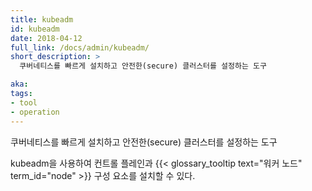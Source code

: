 ```yaml
---
title: kubeadm
id: kubeadm
date: 2018-04-12
full_link: /docs/admin/kubeadm/
short_description: >
  쿠버네티스를 빠르게 설치하고 안전한(secure) 클러스터를 설정하는 도구

aka: 
tags:
- tool
- operation
---
```

 쿠버네티스를 빠르게 설치하고 안전한(secure) 클러스터를 설정하는 도구

<!--more--> 

kubeadm을 사용하여 컨트롤 플레인과 {{< glossary_tooltip text="워커 노드" term_id="node" >}} 구성 요소를 설치할 수 있다.

